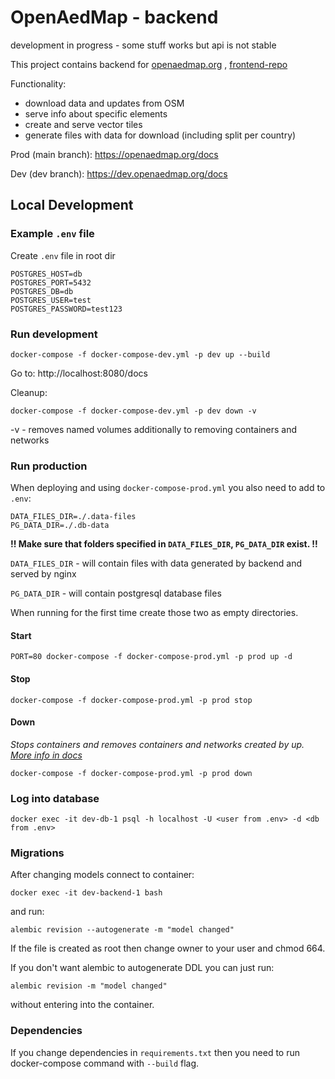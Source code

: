 # OpenAedMap - backend

development in progress - some stuff works but api is not stable

This project contains backend for [openaedmap.org](openaedmap.org) , [frontend-repo](https://github.com/openstreetmap-polska/openaedmap-frontend)

Functionality:
- download data and updates from OSM
- serve info about specific elements
- create and serve vector tiles
- generate files with data for download (including split per country)

Prod (main branch): https://openaedmap.org/docs

Dev (dev branch): https://dev.openaedmap.org/docs

## Local Development

### Example `.env` file
Create `.env` file in root dir
```
POSTGRES_HOST=db
POSTGRES_PORT=5432
POSTGRES_DB=db
POSTGRES_USER=test
POSTGRES_PASSWORD=test123
```

### Run development
```
docker-compose -f docker-compose-dev.yml -p dev up --build
```

Go to: http://localhost:8080/docs

Cleanup:
```
docker-compose -f docker-compose-dev.yml -p dev down -v
```
-v - removes named volumes additionally to removing containers and networks

### Run production

When deploying and using `docker-compose-prod.yml` you also need to add to `.env`:
```
DATA_FILES_DIR=./.data-files
PG_DATA_DIR=./.db-data
```

**!! Make sure that folders specified in `DATA_FILES_DIR`, `PG_DATA_DIR` exist. !!**

`DATA_FILES_DIR` - will contain files with data generated by backend and served by nginx

`PG_DATA_DIR` - will contain postgresql database files

When running for the first time create those two as empty directories.

#### Start
```
PORT=80 docker-compose -f docker-compose-prod.yml -p prod up -d
```

#### Stop
```
docker-compose -f docker-compose-prod.yml -p prod stop
```

#### Down
*Stops containers and removes containers and networks created by up. [More info in docs](https://docs.docker.com/engine/reference/commandline/compose_down/)*
```
docker-compose -f docker-compose-prod.yml -p prod down
```

### Log into database
```
docker exec -it dev-db-1 psql -h localhost -U <user from .env> -d <db from .env>
```

### Migrations

After changing models
connect to container:
```
docker exec -it dev-backend-1 bash
```
and run:
```
alembic revision --autogenerate -m "model changed"
```

If the file is created as root then change owner to your user and chmod 664.

If you don't want alembic to autogenerate DDL you can just run:
```
alembic revision -m "model changed"
```
without entering into the container.

### Dependencies

If you change dependencies in `requirements.txt` then you need to run docker-compose command with `--build` flag.
